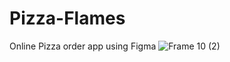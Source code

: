 # Pizza-Flames
Online Pizza order app using Figma
![Frame 10 (2)](https://user-images.githubusercontent.com/47667953/124773207-5cafae00-df5a-11eb-9832-6360a0a0cd38.png)
